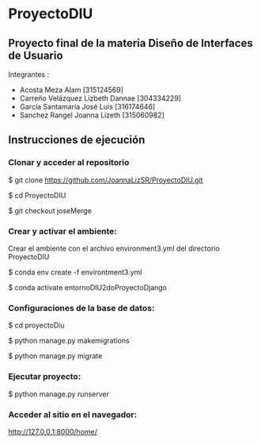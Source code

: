# ProyectoDIU

## Proyecto final de la materia Diseño de Interfaces de Usuario

Integrantes :

- Acosta Meza Alam                  [315124569] 
- Carreño Velázquez Lizbeth Dannae [304334229]
- García Santamaría José Luis [316174646]
- Sanchez Rangel Joanna Lizeth    [315060982]

## Instrucciones de ejecución

### Clonar y acceder al repositorio

$ git clone https://github.com/JoannaLizSR/ProyectoDIU.git

$ cd ProyectoDIU

$ git checkout joseMerge

###  Crear y activar el ambiente:

Crear el ambiente con el archivo environment3.yml del directorio ProyectoDIU

$ conda env create -f environtment3.yml

$ conda activate entornoDIU2doProyectoDjango

###  Configuraciones de la base de datos:

$ cd proyectoDiu

$ python manage.py makemigrations

$ python manage.py migrate

###  Ejecutar proyecto:

$ python manage.py runserver

###  Acceder al sitio en el navegador:

http://127.0.0.1:8000/home/




 

